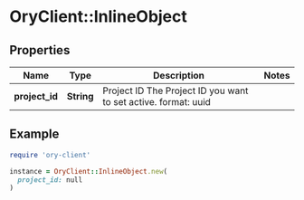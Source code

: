 # OryClient::InlineObject

## Properties

| Name | Type | Description | Notes |
| ---- | ---- | ----------- | ----- |
| **project_id** | **String** | Project ID  The Project ID you want to set active.  format: uuid |  |

## Example

```ruby
require 'ory-client'

instance = OryClient::InlineObject.new(
  project_id: null
)
```

